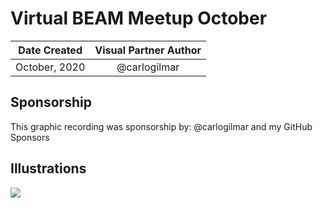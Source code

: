 # Virtual BEAM Meetup October

| Date Created | Visual Partner Author |
| :----------: |:---------------------:|
|October, 2020 | @carlogilmar |

## Sponsorship

This graphic recording was sponsorship by: @carlogilmar and my GitHub Sponsors

## Illustrations

![](https://res.cloudinary.com/carlogilmar/image/upload/v1603304192/Deliverables/ElixirConfKeynotes/Ilustracio%CC%81n_sin_ti%CC%81tulo_54_lbw3ua.png)
